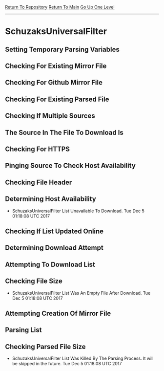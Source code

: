 [Return To Repository](https://github.com/deathbybandaid/piholeparser/)
[Return To Main](https://github.com/deathbybandaid/piholeparser/blob/master/RecentRunLogs/Mainlog.md)
[Go Up One Level](https://github.com/deathbybandaid/piholeparser/blob/master/RecentRunLogs/TopLevelScripts/30-Processing-Blacklists.md)
____________________________________
# SchuzaksUniversalFilter
## Setting Temporary Parsing Variables
## Checking For Existing Mirror File
## Checking For Github Mirror File
## Checking For Existing Parsed File
## Checking If Multiple Sources
## The Source In The File To Download Is
## Checking For HTTPS
## Pinging Source To Check Host Availability
## Checking File Header
## Determining Host Availability
* SchuzaksUniversalFilter List Unavailable To Download. Tue Dec 5 01:18:08 UTC 2017
## Checking If List Updated Online
## Determining Download Attempt
## Attempting To Download List
## Checking File Size
* SchuzaksUniversalFilter List Was An Empty File After Download. Tue Dec 5 01:18:08 UTC 2017
## Attempting Creation Of Mirror File
## Parsing List
## Checking Parsed File Size
* SchuzaksUniversalFilter List Was Killed By The Parsing Process. It will be skipped in the future. Tue Dec 5 01:18:08 UTC 2017
